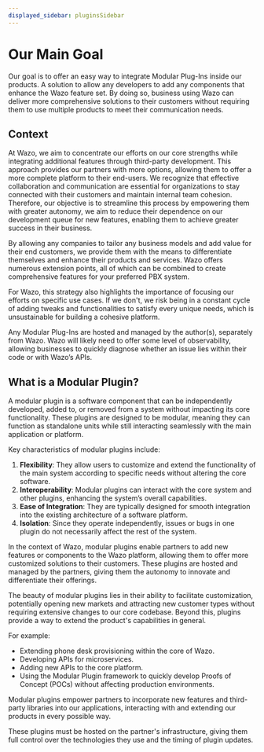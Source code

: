 ```yaml
---
displayed_sidebar: pluginsSidebar
---
```


# Our Main Goal

Our goal is to offer an easy way to integrate Modular Plug-Ins inside our products. A solution to allow any developers to add any components that enhance the Wazo feature set. By doing so, business using Wazo can deliver more comprehensive solutions to their customers without requiring them to use multiple products to meet their communication needs.

## Context

At Wazo, we aim to concentrate our efforts on our core strengths while integrating additional features through third-party development. This approach provides our partners with more options, allowing them to offer a more complete platform to their end-users. We recognize that effective collaboration and communication are essential for organizations to stay connected with their customers and maintain internal team cohesion. Therefore, our objective is to streamline this process by empowering them with greater autonomy, we aim to reduce their dependence on our development queue for new features, enabling them to achieve greater success in their business.

By allowing any companies to tailor any business models and add value for their end customers, we provide them with the means to differentiate themselves and enhance their products and services. Wazo offers numerous extension points, all of which can be combined to create comprehensive features for your preferred PBX system.

For Wazo, this strategy also highlights the importance of focusing our efforts on specific use cases. If we don't, we risk being in a constant cycle of adding tweaks and functionalities to satisfy every unique needs, which is unsustainable for building a cohesive platform.

Any Modular Plug-Ins are hosted and managed by the author(s), separately from Wazo. Wazo will likely need to offer some level of observability, allowing businesses to quickly diagnose whether an issue lies within their code or with Wazo’s APIs.


## What is a Modular Plugin?

A modular plugin is a software component that can be independently developed, added to, or removed from a system without impacting its core functionality. These plugins are designed to be modular, meaning they can function as standalone units while still interacting seamlessly with the main application or platform.

Key characteristics of modular plugins include:

1. **Flexibility**: They allow users to customize and extend the functionality of the main system according to specific needs without altering the core software.
2. **Interoperability**: Modular plugins can interact with the core system and other plugins, enhancing the system’s overall capabilities.
3. **Ease of Integration**: They are typically designed for smooth integration into the existing architecture of a software platform.
4. **Isolation**: Since they operate independently, issues or bugs in one plugin do not necessarily affect the rest of the system.

In the context of Wazo, modular plugins enable partners to add new features or components to the Wazo platform, allowing them to offer more customized solutions to their customers. These plugins are hosted and managed by the partners, giving them the autonomy to innovate and differentiate their offerings.

The beauty of modular plugins lies in their ability to facilitate customization, potentially opening new markets and attracting new customer types without requiring extensive changes to our core codebase. Beyond this, plugins provide a way to extend the product's capabilities in general.

For example:

- Extending phone desk provisioning within the core of Wazo.
- Developing APIs for microservices.
- Adding new APIs to the core platform.
- Using the Modular Plugin framework to quickly develop Proofs of Concept (POCs) without affecting production environments.

Modular plugins empower partners to incorporate new features and third-party libraries into our applications, interacting with and extending our products in every possible way.

These plugins must be hosted on the partner's infrastructure, giving them full control over the technologies they use and the timing of plugin updates.
